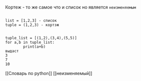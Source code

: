 Кортеж - то же самое что и список но является `неизменяемым` 


```

list = [1,2,3] - список
tuple = (1,2,3) - кортэж

```

```

tuple_list = [(1,2),(3,4),(5,5)]
for a,b in tuple_list:
		print(a+b)
выдаст
3
7
10

```
[[Словарь по python]] [[неизменяемый]]